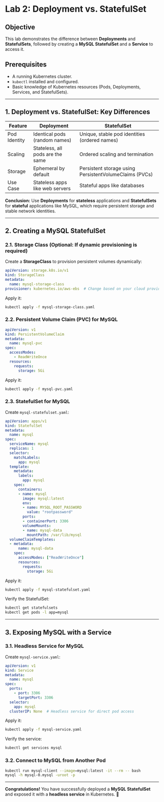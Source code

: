 # Lab 2: Deployment vs. StatefulSet

## Objective
This lab demonstrates the difference between **Deployments** and **StatefulSets**, followed by creating a **MySQL StatefulSet** and a **Service** to access it.

## Prerequisites
- A running Kubernetes cluster.
- `kubectl` installed and configured.
- Basic knowledge of Kubernetes resources (Pods, Deployments, Services, and StatefulSets).

---

## 1. Deployment vs. StatefulSet: Key Differences

| Feature          | Deployment | StatefulSet |
|-----------------|------------|-------------|
| Pod Identity   | Identical pods (random names) | Unique, stable pod identities (ordered names) |
| Scaling        | Stateless, all pods are the same | Ordered scaling and termination |
| Storage       | Ephemeral by default | Persistent storage using PersistentVolumeClaims (PVCs) |
| Use Case      | Stateless apps like web servers | Stateful apps like databases |

**Conclusion:** Use **Deployments** for **stateless** applications and **StatefulSets** for **stateful** applications like MySQL, which require persistent storage and stable network identities.

---

## 2. Creating a MySQL StatefulSet

### 2.1. **Storage Class (Optional: If dynamic provisioning is required)**
Create a **StorageClass** to provision persistent volumes dynamically:
```yaml
apiVersion: storage.k8s.io/v1
kind: StorageClass
metadata:
  name: mysql-storage-class
provisioner: kubernetes.io/aws-ebs  # Change based on your cloud provider
```
Apply it:
```bash
kubectl apply -f mysql-storage-class.yaml
```

### 2.2. **Persistent Volume Claim (PVC) for MySQL**
```yaml
apiVersion: v1
kind: PersistentVolumeClaim
metadata:
  name: mysql-pvc
spec:
  accessModes:
    - ReadWriteOnce
  resources:
    requests:
      storage: 5Gi
```
Apply it:
```bash
kubectl apply -f mysql-pvc.yaml
```

### 2.3. **StatefulSet for MySQL**
Create `mysql-statefulset.yaml`:
```yaml
apiVersion: apps/v1
kind: StatefulSet
metadata:
  name: mysql
spec:
  serviceName: mysql
  replicas: 1
  selector:
    matchLabels:
      app: mysql
  template:
    metadata:
      labels:
        app: mysql
    spec:
      containers:
      - name: mysql
        image: mysql:latest
        env:
        - name: MYSQL_ROOT_PASSWORD
          value: "rootpassword"
        ports:
        - containerPort: 3306
        volumeMounts:
        - name: mysql-data
          mountPath: /var/lib/mysql
  volumeClaimTemplates:
  - metadata:
      name: mysql-data
    spec:
      accessModes: ["ReadWriteOnce"]
      resources:
        requests:
          storage: 5Gi
```
Apply it:
```bash
kubectl apply -f mysql-statefulset.yaml
```

Verify the StatefulSet:
```bash
kubectl get statefulsets
kubectl get pods -l app=mysql
```

---

## 3. Exposing MySQL with a Service

### 3.1. **Headless Service for MySQL**
Create `mysql-service.yaml`:
```yaml
apiVersion: v1
kind: Service
metadata:
  name: mysql
spec:
  ports:
    - port: 3306
      targetPort: 3306
  selector:
    app: mysql
  clusterIP: None  # Headless service for direct pod access
```
Apply it:
```bash
kubectl apply -f mysql-service.yaml
```

Verify the service:
```bash
kubectl get services mysql
```

### 3.2. **Connect to MySQL from Another Pod**
```bash
kubectl run mysql-client --image=mysql:latest -it --rm -- bash
mysql -h mysql-0.mysql -uroot -p
```
---

**Congratulations!** You have successfully deployed a **MySQL StatefulSet** and exposed it with a **headless service** in Kubernetes. 🎉

